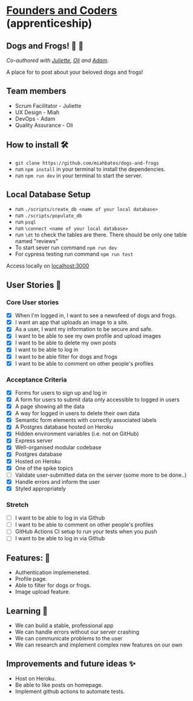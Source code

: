 # [Founders and Coders](https://www.foundersandcoders.com/) (apprenticeship) 

## Dogs and Frogs! 🐶 🐸

*Co-authored with  [Juliette](https://github.com/julietteorpen), [Oli](https://github.com/duckRabbitPy) and [Adam](https://github.com/adam8-9).*

A place for to post about your beloved dogs and frogs! 

## Team members
* Scrum Facilitator - Juliette
* UX Design - Miah
* DevOps - Adam
* Quality Assurance - Oli

## How to install 🛠️
* `git clone https://github.com/miahbates/dogs-and-frogs`
* run `npm install` in your terminal to install the dependencies.
* run `npm run dev` in your terminal to start the server.

## Local Database Setup
* run `./scripts/create_db <name of your local database>`
* run `./scripts/populate_db`
* run `psql`
* run `\connect <name of your local database>`
* run `\dt` to check the tables are there. There should be only one table named "reviews"
* To start sever run command `npm run dev`
* For cypress testing run command `npm run test`

Access locally on [localhost:3000](http://localhost:3000/)

## User Stories :busts_in_silhouette:
### Core User stories
- [x] When I'm logged in, I want to see a newsfeed of dogs and frogs.
- [x] I want an app that uploads an image to a site.
- [x] As a user, I want my information to be secure and safe.
- [x] I want to be able to see my own profile and upload images
- [x] I want to be able to delete my own posts
- [x] I want to be able to log in
- [x] I want to be able filter for dogs and frogs
- [x] I want to be able to comment on other people's profiles 
### Acceptance Criteria
- [x] Forms for users to sign up and log in
- [x] A form for users to submit data only accessible to logged in users
- [x] A page showing all the data
- [x] A way for logged in users to delete their own data
- [x] Semantic form elements with correctly associated labels
- [x] A Postgres database hosted on Heroku
- [x] Hidden environment variables (i.e. not on GitHub)
- [x] Express server
- [x] Well-organised modular codebase
- [x] Postgres database
- [x] Hosted on Heroku
- [x] One of the spike topics
- [ ] Validate user-submitted data on the server (some more to be done..)
- [x] Handle errors and inform the user
- [x] Styled appropriately
### Stretch
- [ ] I want to be able to log in via Github 
- [ ] I want to be able to comment on other people's profiles 
- [ ] GitHub Actions CI setup to run your tests when you push
- [ ] I want to be able to log in via Github

## Features: 🌟
* Authentication implemeneted. 
* Profile page. 
* Able to filter for dogs or frogs.
* Image upload feature.

## Learning 🌱
* We can build a stable, professional app
* We can handle errors without our server crashing
* We can communicate problems to the user
* We can research and implement complex new features on our own

## Improvements and future ideas ✨
* Host on Heroku.
* Be able to like posts on homepage.
* Implement github actions to automate tests.










